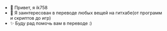 - 👋 Привет, я ik758
- 👀 Я заинтересован в переводе любых вещей на гитхабе(от программ и скриптов до игр)
- ✨ Буду рад помочь вам в переводе :)
<!---
ik758/ik758 is a ✨ special ✨ repository because its `README.md` (this file) appears on your GitHub profile.
You can click the Preview link to take a look at your changes.
--->
